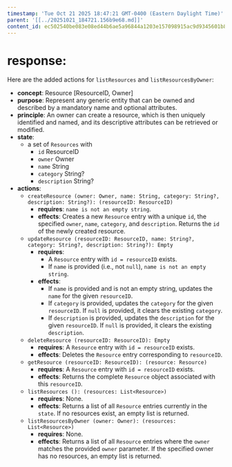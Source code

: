 ```yaml
---
timestamp: 'Tue Oct 21 2025 18:47:21 GMT-0400 (Eastern Daylight Time)'
parent: '[[../20251021_184721.156b9e68.md]]'
content_id: ec502540be083e08ed44b6ae5a96844a1203e157098915ac9d9345601b8fc093
---
```


# response:

Here are the added actions for `listResources` and `listResourcesByOwner`:

* **concept**: Resource \[ResourceID, Owner]
* **purpose**: Represent any generic entity that can be owned and described by a mandatory name and optional attributes.
* **principle**: An owner can create a resource, which is then uniquely identified and named, and its descriptive attributes can be retrieved or modified.
* **state**:
  * a set of `Resources` with
    * `id` ResourceID
    * `owner` Owner
    * `name` String
    * `category` String?
    * `description` String?
* **actions**:
  * `createResource (owner: Owner, name: String, category: String?, description: String?): (resourceID: ResourceID)`
    * **requires**: `name is not an empty string`.
    * **effects**: Creates a new `Resource` entry with a unique `id`, the specified `owner`, `name`, `category`, and `description`. Returns the `id` of the newly created resource.
  * `updateResource (resourceID: ResourceID, name: String?, category: String?, description: String?): Empty`
    * **requires**:
      * A `Resource` entry with `id = resourceID` exists.
      * If `name` is provided (i.e., not `null`), `name is not an empty string`.
    * **effects**:
      * If `name` is provided and is not an empty string, updates the `name` for the given `resourceID`.
      * If `category` is provided, updates the `category` for the given `resourceID`. If `null` is provided, it clears the existing `category`.
      * If `description` is provided, updates the `description` for the given `resourceID`. If `null` is provided, it clears the existing `description`.
  * `deleteResource (resourceID: ResourceID): Empty`
    * **requires**: A `Resource` entry with `id = resourceID` exists.
    * **effects**: Deletes the `Resource` entry corresponding to `resourceID`.
  * `getResource (resourceID: ResourceID): (resource: Resource)`
    * **requires**: A `Resource` entry with `id = resourceID` exists.
    * **effects**: Returns the complete `Resource` object associated with this `resourceID`.
  * `listResources (): (resources: List<Resource>)`
    * **requires**: None.
    * **effects**: Returns a list of all `Resource` entries currently in the `state`. If no resources exist, an empty list is returned.
  * `listResourcesByOwner (owner: Owner): (resources: List<Resource>)`
    * **requires**: None.
    * **effects**: Returns a list of all `Resource` entries where the `owner` matches the provided `owner` parameter. If the specified owner has no resources, an empty list is returned.
